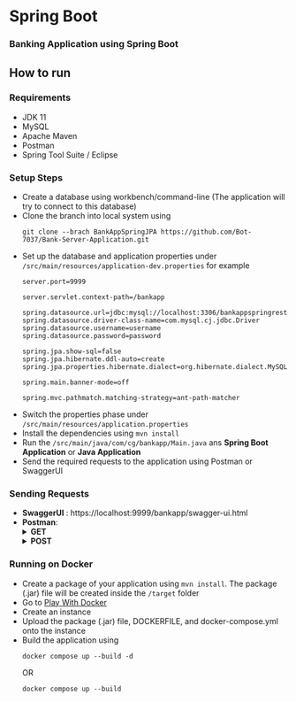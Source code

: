 # Spring Boot
### Banking Application using Spring Boot

## How to run
### Requirements
- JDK 11
- MySQL
- Apache Maven
- Postman
- Spring Tool Suite / Eclipse
### Setup Steps
- Create a database using workbench/command-line (The application will try to connect to this database)
- Clone the branch into local system using
  ```
  git clone --brach BankAppSpringJPA https://github.com/Bot-7037/Bank-Server-Application.git
  ```
- Set up the database and application properties under `/src/main/resources/application-dev.properties` for example
  ```properties
  server.port=9999

  server.servlet.context-path=/bankapp

  spring.datasource.url=jdbc:mysql://localhost:3306/bankappspringrestjpa
  spring.datasource.driver-class-name=com.mysql.cj.jdbc.Driver
  spring.datasource.username=username
  spring.datasource.password=password

  spring.jpa.show-sql=false
  spring.jpa.hibernate.ddl-auto=create
  spring.jpa.properties.hibernate.dialect=org.hibernate.dialect.MySQL5Dialect

  spring.main.banner-mode=off

  spring.mvc.pathmatch.matching-strategy=ant-path-matcher
  ```
- Switch the properties phase under `/src/main/resources/application.properties`
- Install the dependencies using `mvn install`
- Run the `/src/main/java/com/cg/bankapp/Main.java` ans **Spring Boot Application** or **Java Application**
- Send the required requests to the application using Postman or SwaggerUI
### Sending Requests
- **SwaggerUI** : https://localhost:9999/bankapp/swagger-ui.html
- **Postman**:
  <details><summary><strong>GET</strong></summary><br>
      <details><summary><i>Show Balance</i></summary><code>localhost:9999/bankapp-dev/showBalance/1</code></details>
      <details><summary><i>Get Last Transactions</i></summary><code>localhost:9999/bankapp/showLastTransactions/1</code></details>
  </details>
  <details><summary><strong>POST</strong></summary><br>
      <details><summary><i>Deposit Money</i></summary><code>localhost:9999/bankapp/depositMoney/</code></details>
      <details><summary><i>Withdraw Money</i></summary><code>localhost:9999/bankapp/withdrawMoney/</code></details>
      <details><summary><i>Fund Transfe</i>r</summary><code>localhost:9999/bankapp/fundTransfer</code></details>
  </details>

### Running on Docker
- Create a package of your application using `mvn install`. The package (.jar) file will be created inside the `/target` folder
- Go to [Play With Docker](https://labs.play-with-docker.com/) 
- Create an instance
- Upload the package (.jar) file, DOCKERFILE, and docker-compose.yml onto the instance
- Build the application using
  ```
  docker compose up --build -d
  ```
  OR
  ```
  docker compose up --build
  ```
